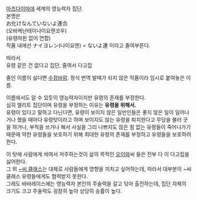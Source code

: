 [마츠다이마데](%EB%A7%88%EC%B8%A0%EB%8B%A4%EC%9D%B4%EB%A7%88%EB%8D%B0.md) 세계의
영능력자 집단.  
본명은  
お化けなんていないよ連合  
(오바케난테이나이요렌코우)  
(유령따윈 없어 연합)  
작품 내에선 ナイヨレン(나이요렌) = ないよ連 이라고 줄여부른다.

따라서  
유령 같은 건 없다고 집단, 줄여서 다고집

줄인 이름이 싫다면 [수정바람](%EC%88%98%EC%A0%95%EB%B0%94%EB%9E%8C.md). 정식 번역 발매가 되지 않은
작품이라 임시로 붙여놓은 이름.

이름에서도 알 수 있듯이 영능력자이지만 유령의 존재를 부정한다.  
심히 엘리트 집단이며 유령을 부정하는 이유는 **유령을 위해서.**  
유령이 있다고 말하고 다닌다면, 유령이 보이지 않은 일반인들은 좋지 않은 일이 일어나거나 했을 때마다 유령탓이라고 하며 보이지도 않는 유령을
퇴치한다고 무당을 불러 굿을 하거나, 부적을 쓰거나 해서 사실을 그리 나쁘지도 않은 힘 없는 유령들이 죽어나가기 때문에 약한 유령들을
보호하기 위해 최대한 유령의 존재를 부정하고 유령들을 보호하려 한다.

이 탓에 사람에게 씌여서 저주하는것이 삶의 목적인 [오이와](%EC%98%A4%EC%9D%B4%EC%99%80.md)씨 들은 전부 다
이 다고집을 싫어한다.  
그 외 [~씨 클래스](%7E%EC%94%A8%20%ED%81%B4%EB%9E%98%EC%8A%A4.md)는 대체로 사람들에게 영향을
끼치고 싶어하는데, 따라서 대부분의 ~씨 클래스 유령들에게도 협력받지 못한다.  
그래도 바바레이스에는 영능력자 본인의 주술력을 갈고 닦아 출전하는데, 집단 자체의 크기도 크고 주술력도 굉장히 높아 상당히 승률이 높다.

